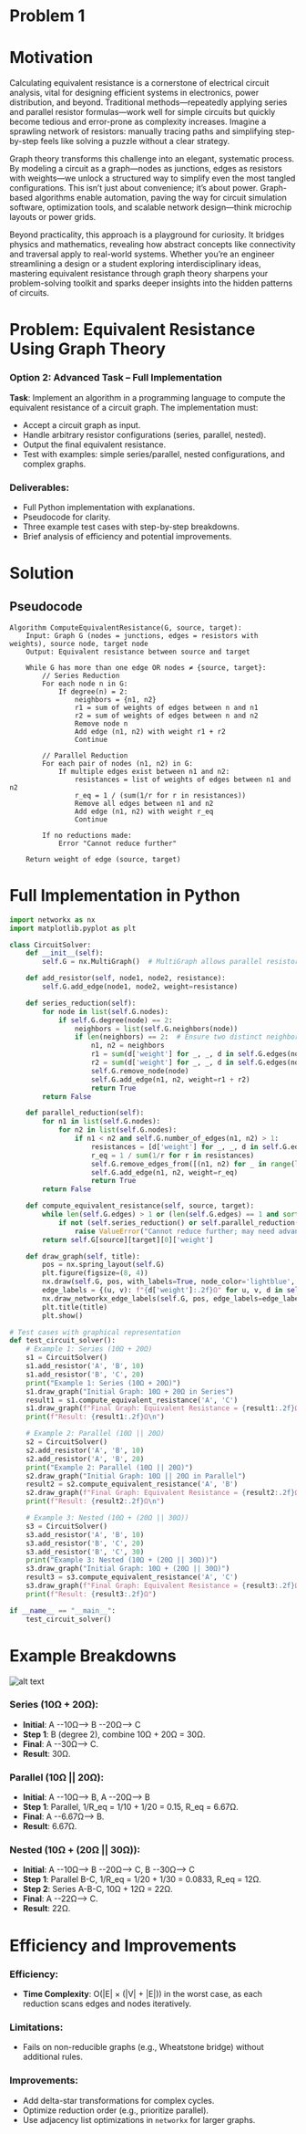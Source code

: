 # Problem 1
# Motivation

Calculating equivalent resistance is a cornerstone of electrical circuit analysis, vital for designing efficient systems in electronics, power distribution, and beyond. Traditional methods—repeatedly applying series and parallel resistor formulas—work well for simple circuits but quickly become tedious and error-prone as complexity increases. Imagine a sprawling network of resistors: manually tracing paths and simplifying step-by-step feels like solving a puzzle without a clear strategy.

Graph theory transforms this challenge into an elegant, systematic process. By modeling a circuit as a graph—nodes as junctions, edges as resistors with weights—we unlock a structured way to simplify even the most tangled configurations. This isn’t just about convenience; it’s about power. Graph-based algorithms enable automation, paving the way for circuit simulation software, optimization tools, and scalable network design—think microchip layouts or power grids.

Beyond practicality, this approach is a playground for curiosity. It bridges physics and mathematics, revealing how abstract concepts like connectivity and traversal apply to real-world systems. Whether you’re an engineer streamlining a design or a student exploring interdisciplinary ideas, mastering equivalent resistance through graph theory sharpens your problem-solving toolkit and sparks deeper insights into the hidden patterns of circuits.

# Problem: Equivalent Resistance Using Graph Theory

### Option 2: Advanced Task – Full Implementation

**Task**: Implement an algorithm in a programming language to compute the equivalent resistance of a circuit graph. The implementation must:

- Accept a circuit graph as input.
- Handle arbitrary resistor configurations (series, parallel, nested).
- Output the final equivalent resistance.
- Test with examples: simple series/parallel, nested configurations, and complex graphs.

### Deliverables:

- Full Python implementation with explanations.
- Pseudocode for clarity.
- Three example test cases with step-by-step breakdowns.
- Brief analysis of efficiency and potential improvements.

# Solution

## Pseudocode

```plaintext
Algorithm ComputeEquivalentResistance(G, source, target):
    Input: Graph G (nodes = junctions, edges = resistors with weights), source node, target node
    Output: Equivalent resistance between source and target

    While G has more than one edge OR nodes ≠ {source, target}:
        // Series Reduction
        For each node n in G:
            If degree(n) = 2:
                neighbors = {n1, n2}
                r1 = sum of weights of edges between n and n1
                r2 = sum of weights of edges between n and n2
                Remove node n
                Add edge (n1, n2) with weight r1 + r2
                Continue

        // Parallel Reduction
        For each pair of nodes (n1, n2) in G:
            If multiple edges exist between n1 and n2:
                resistances = list of weights of edges between n1 and n2
                r_eq = 1 / (sum(1/r for r in resistances))
                Remove all edges between n1 and n2
                Add edge (n1, n2) with weight r_eq
                Continue

        If no reductions made:
            Error "Cannot reduce further"

    Return weight of edge (source, target)
```
# Full Implementation in Python

```python
import networkx as nx
import matplotlib.pyplot as plt

class CircuitSolver:
    def __init__(self):
        self.G = nx.MultiGraph()  # MultiGraph allows parallel resistors

    def add_resistor(self, node1, node2, resistance):
        self.G.add_edge(node1, node2, weight=resistance)

    def series_reduction(self):
        for node in list(self.G.nodes):
            if self.G.degree(node) == 2:
                neighbors = list(self.G.neighbors(node))
                if len(neighbors) == 2:  # Ensure two distinct neighbors
                    n1, n2 = neighbors
                    r1 = sum(d['weight'] for _, _, d in self.G.edges(node, data=True) if _ == n1)
                    r2 = sum(d['weight'] for _, _, d in self.G.edges(node, data=True) if _ == n2)
                    self.G.remove_node(node)
                    self.G.add_edge(n1, n2, weight=r1 + r2)
                    return True
        return False

    def parallel_reduction(self):
        for n1 in list(self.G.nodes):
            for n2 in list(self.G.nodes):
                if n1 < n2 and self.G.number_of_edges(n1, n2) > 1:
                    resistances = [d['weight'] for _, _, d in self.G.edges(n1, data=True) if _ == n2]
                    r_eq = 1 / sum(1/r for r in resistances)
                    self.G.remove_edges_from([(n1, n2) for _ in range(len(resistances))])
                    self.G.add_edge(n1, n2, weight=r_eq)
                    return True
        return False

    def compute_equivalent_resistance(self, source, target):
        while len(self.G.edges) > 1 or (len(self.G.edges) == 1 and sorted(self.G.nodes) != sorted([source, target])):
            if not (self.series_reduction() or self.parallel_reduction()):
                raise ValueError("Cannot reduce further; may need advanced methods.")
        return self.G[source][target][0]['weight']

    def draw_graph(self, title):
        pos = nx.spring_layout(self.G)
        plt.figure(figsize=(8, 4))
        nx.draw(self.G, pos, with_labels=True, node_color='lightblue', node_size=500, font_size=12, font_weight='bold')
        edge_labels = {(u, v): f"{d['weight']:.2f}Ω" for u, v, d in self.G.edges(data=True)}
        nx.draw_networkx_edge_labels(self.G, pos, edge_labels=edge_labels, font_size=10)
        plt.title(title)
        plt.show()

# Test cases with graphical representation
def test_circuit_solver():
    # Example 1: Series (10Ω + 20Ω)
    s1 = CircuitSolver()
    s1.add_resistor('A', 'B', 10)
    s1.add_resistor('B', 'C', 20)
    print("Example 1: Series (10Ω + 20Ω)")
    s1.draw_graph("Initial Graph: 10Ω + 20Ω in Series")
    result1 = s1.compute_equivalent_resistance('A', 'C')
    s1.draw_graph(f"Final Graph: Equivalent Resistance = {result1:.2f}Ω")
    print(f"Result: {result1:.2f}Ω\n")

    # Example 2: Parallel (10Ω || 20Ω)
    s2 = CircuitSolver()
    s2.add_resistor('A', 'B', 10)
    s2.add_resistor('A', 'B', 20)
    print("Example 2: Parallel (10Ω || 20Ω)")
    s2.draw_graph("Initial Graph: 10Ω || 20Ω in Parallel")
    result2 = s2.compute_equivalent_resistance('A', 'B')
    s2.draw_graph(f"Final Graph: Equivalent Resistance = {result2:.2f}Ω")
    print(f"Result: {result2:.2f}Ω\n")

    # Example 3: Nested (10Ω + (20Ω || 30Ω))
    s3 = CircuitSolver()
    s3.add_resistor('A', 'B', 10)
    s3.add_resistor('B', 'C', 20)
    s3.add_resistor('B', 'C', 30)
    print("Example 3: Nested (10Ω + (20Ω || 30Ω))")
    s3.draw_graph("Initial Graph: 10Ω + (20Ω || 30Ω)")
    result3 = s3.compute_equivalent_resistance('A', 'C')
    s3.draw_graph(f"Final Graph: Equivalent Resistance = {result3:.2f}Ω")
    print(f"Result: {result3:.2f}Ω")

if __name__ == "__main__":
    test_circuit_solver()
```
# Example Breakdowns
![alt text](<Screenshot 2025-04-08 at 9.23.00 AM.png>)
### Series (10Ω + 20Ω):
- **Initial**: A --10Ω--> B --20Ω--> C
- **Step 1**: B (degree 2), combine 10Ω + 20Ω = 30Ω.
- **Final**: A --30Ω--> C.
- **Result**: 30Ω.
 

### Parallel (10Ω || 20Ω):
- **Initial**: A --10Ω--> B, A --20Ω--> B
- **Step 1**: Parallel, 1/R_eq = 1/10 + 1/20 = 0.15, R_eq = 6.67Ω.
- **Final**: A --6.67Ω--> B.
- **Result**: 6.67Ω.

### Nested (10Ω + (20Ω || 30Ω)):
- **Initial**: A --10Ω--> B --20Ω--> C, B --30Ω--> C
- **Step 1**: Parallel B-C, 1/R_eq = 1/20 + 1/30 = 0.0833, R_eq = 12Ω.
- **Step 2**: Series A-B-C, 10Ω + 12Ω = 22Ω.
- **Final**: A --22Ω--> C.
- **Result**: 22Ω.

# Efficiency and Improvements

### Efficiency:
- **Time Complexity**: O(|E| × (|V| + |E|)) in the worst case, as each reduction scans edges and nodes iteratively.

### Limitations:
- Fails on non-reducible graphs (e.g., Wheatstone bridge) without additional rules.

### Improvements:
- Add delta-star transformations for complex cycles.
- Optimize reduction order (e.g., prioritize parallel).
- Use adjacency list optimizations in `networkx` for larger graphs.

